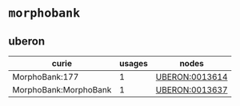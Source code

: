 # `morphobank`

## uberon

| curie                 |   usages | nodes                                                           |
|-----------------------|----------|-----------------------------------------------------------------|
| MorphoBank:177        |        1 | [UBERON:0013614](http://purl.obolibrary.org/obo/UBERON_0013614) |
| MorphoBank:MorphoBank |        1 | [UBERON:0013637](http://purl.obolibrary.org/obo/UBERON_0013637) |

